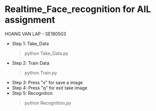 # Realtime_Face_recognition for AIL assignment
HOANG VAN LAP - SE180503
- Step 1: Take_Data
  > python Take_Data.py
- Step 2: Train Data
  > python Train.py
- Step 3: Press "s" for save a image
- Step 4: Press "q" for exit take image
- Step 5: Recognition
  > python Recognition,py
